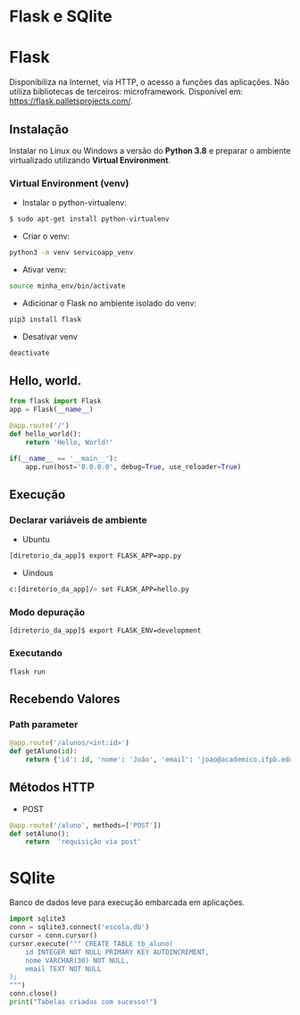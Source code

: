 # Flask e SQlite
# Flask
Disponibiliza na Internet, via HTTP, o acesso a funções das aplicações. Não utiliza bibliotecas de terceiros: microframework. Disponível em: https://flask.palletsprojects.com/.
	
## Instalação
Instalar no Linux ou Windows a versão do **Python 3.8** e preparar o ambiente virtualizado utilizando **Virtual Environment**.

### Virtual Environment (venv)
- Instalar o python-virtualenv:
```sh
$ sudo apt-get install python-virtualenv
```
- Criar o venv:
```sh
python3 -m venv servicoapp_venv
```
- Ativar venv:
```sh
source minha_env/bin/activate
```
- Adicionar o Flask no ambiente isolado do venv:
```sh
pip3 install flask
```
- Desativar venv
```sh
deactivate
```
## Hello, world.
```py
from flask import Flask
app = Flask(__name__)

@app.route('/')
def hello_world():
	return 'Hello, World!'

if(__name__ == '__main__'):
	app.run(host='0.0.0.0', debug=True, use_reloader=True)
```

## Execução
### Declarar variáveis de ambiente
- Ubuntu
```sh
[diretorio_da_app]$ export FLASK_APP=app.py
```
- Uindous
```sh
c:[diretorio_da_app]/> set FLASK_APP=hello.py
```
### Modo depuração
	[diretorio_da_app]$ export FLASK_ENV=development
	
### Executando
	flask run

## Recebendo Valores 
### Path parameter
```py
@app.route('/alunos/<int:id>')
def getAluno(id):
	return {'id': id, 'nome': 'João', 'email': 'joao@academico.ifpb.edu.br'}
```
## Métodos HTTP
- POST
```py
@app.route('/aluno', methods=['POST'])
def setAluno():
	return  'requisição via post'
```
# SQlite
Banco de dados leve para execução embarcada em aplicações.
```py
import sqlite3
conn = sqlite3.connect('escola.db')
cursor = conn.cursor()
cursor.execute(""" CREATE TABLE tb_aluno(
	id INTEGER NOT NULL PRIMARY KEY AUTOINCREMENT,
	nome VARCHAR(30) NOT NULL,
	email TEXT NOT NULL
);
""")
conn.close()
print("Tabelas criadas com sucesso!")
```

